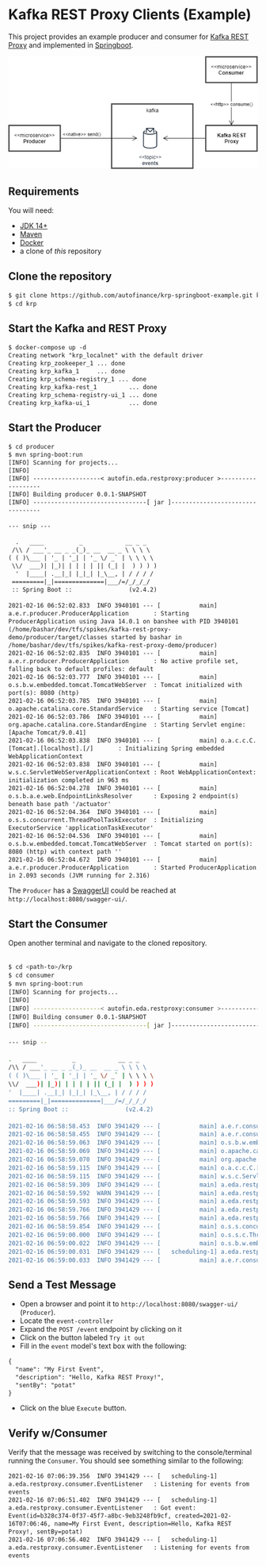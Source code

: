# Kafka REST Proxy Clients (Example)

This project provides an example producer and consumer for [Kafka REST Proxy](https://docs.confluent.io/platform/current/kafka-rest/index.html) 
and implemented in [Springboot](https://spring.io/projects/spring-boot).

![conceptual model](./doc/image/conceptual-model.png)

## Requirements
You will need:
- [JDK 14+](https://adoptopenjdk.net/) 
- [Maven](https://maven.apache.org/download.cgi)
- [Docker](https://www.docker.com/products/docker-desktop)
- a clone of _this_ repository

## Clone the repository
 
```bash
$ git clone https://github.com/autofinance/krp-springboot-example.git krp
$ cd krp
```

## Start the Kafka and REST Proxy

```
$ docker-compose up -d
Creating network "krp_localnet" with the default driver
Creating krp_zookeeper_1 ... done
Creating krp_kafka_1     ... done
Creating krp_schema-registry_1 ... done
Creating krp_kafka-rest_1         ... done
Creating krp_schema-registry-ui_1 ... done
Creating krp_kafka-ui_1           ... done

```

## Start the Producer

```
$ cd producer
$ mvn spring-boot:run
[INFO] Scanning for projects...
[INFO] 
[INFO] -------------------< autofin.eda.restproxy:producer >-------------------
[INFO] Building producer 0.0.1-SNAPSHOT
[INFO] --------------------------------[ jar ]---------------------------------

--- snip ---

  .   ____          _            __ _ _
 /\\ / ___'_ __ _ _(_)_ __  __ _ \ \ \ \
( ( )\___ | '_ | '_| | '_ \/ _` | \ \ \ \
 \\/  ___)| |_)| | | | | || (_| |  ) ) ) )
  '  |____| .__|_| |_|_| |_\__, | / / / /
 =========|_|==============|___/=/_/_/_/
 :: Spring Boot ::                (v2.4.2)

2021-02-16 06:52:02.833  INFO 3940101 --- [           main] a.e.r.producer.ProducerApplication       : Starting ProducerApplication using Java 14.0.1 on banshee with PID 3940101 (/home/bashar/dev/tfs/spikes/kafka-rest-proxy-demo/producer/target/classes started by bashar in /home/bashar/dev/tfs/spikes/kafka-rest-proxy-demo/producer)
2021-02-16 06:52:02.835  INFO 3940101 --- [           main] a.e.r.producer.ProducerApplication       : No active profile set, falling back to default profiles: default
2021-02-16 06:52:03.777  INFO 3940101 --- [           main] o.s.b.w.embedded.tomcat.TomcatWebServer  : Tomcat initialized with port(s): 8080 (http)
2021-02-16 06:52:03.785  INFO 3940101 --- [           main] o.apache.catalina.core.StandardService   : Starting service [Tomcat]
2021-02-16 06:52:03.786  INFO 3940101 --- [           main] org.apache.catalina.core.StandardEngine  : Starting Servlet engine: [Apache Tomcat/9.0.41]
2021-02-16 06:52:03.838  INFO 3940101 --- [           main] o.a.c.c.C.[Tomcat].[localhost].[/]       : Initializing Spring embedded WebApplicationContext
2021-02-16 06:52:03.838  INFO 3940101 --- [           main] w.s.c.ServletWebServerApplicationContext : Root WebApplicationContext: initialization completed in 963 ms
2021-02-16 06:52:04.278  INFO 3940101 --- [           main] o.s.b.a.e.web.EndpointLinksResolver      : Exposing 2 endpoint(s) beneath base path '/actuator'
2021-02-16 06:52:04.364  INFO 3940101 --- [           main] o.s.s.concurrent.ThreadPoolTaskExecutor  : Initializing ExecutorService 'applicationTaskExecutor'
2021-02-16 06:52:04.536  INFO 3940101 --- [           main] o.s.b.w.embedded.tomcat.TomcatWebServer  : Tomcat started on port(s): 8080 (http) with context path ''
2021-02-16 06:52:04.672  INFO 3940101 --- [           main] a.e.r.producer.ProducerApplication       : Started ProducerApplication in 2.093 seconds (JVM running for 2.316)

```
The `Producer` has a [SwaggerUI](https://swagger.io) could be reached at `http://localhost:8080/swagger-ui/`.

## Start the Consumer
Open another terminal and navigate to the cloned repository.
```bash

$ cd <path-to>/krp
$ cd consumer
$ mvn spring-boot:run
[INFO] Scanning for projects...
[INFO] 
[INFO] -------------------< autofin.eda.restproxy:consumer >-------------------
[INFO] Building consumer 0.0.1-SNAPSHOT
[INFO] --------------------------------[ jar ]---------------------------------

--- snip --

.   ____          _            __ _ _
/\\ / ___'_ __ _ _(_)_ __  __ _ \ \ \ \
( ( )\___ | '_ | '_| | '_ \/ _` | \ \ \ \
\\/  ___)| |_)| | | | | || (_| |  ) ) ) )
'  |____| .__|_| |_|_| |_\__, | / / / /
=========|_|==============|___/=/_/_/_/
:: Spring Boot ::                (v2.4.2)

2021-02-16 06:58:58.453  INFO 3941429 --- [           main] a.e.r.consumer.ConsumerApplication       : Starting ConsumerApplication using Java 14.0.1 on banshee with PID 3941429 (/home/bashar/dev/tfs/spikes/kafka-rest-proxy-demo/consumer/target/classes started by bashar in /home/bashar/dev/tfs/spikes/kafka-rest-proxy-demo/consumer)
2021-02-16 06:58:58.455  INFO 3941429 --- [           main] a.e.r.consumer.ConsumerApplication       : No active profile set, falling back to default profiles: default
2021-02-16 06:58:59.063  INFO 3941429 --- [           main] o.s.b.w.embedded.tomcat.TomcatWebServer  : Tomcat initialized with port(s): 18080 (http)
2021-02-16 06:58:59.069  INFO 3941429 --- [           main] o.apache.catalina.core.StandardService   : Starting service [Tomcat]
2021-02-16 06:58:59.070  INFO 3941429 --- [           main] org.apache.catalina.core.StandardEngine  : Starting Servlet engine: [Apache Tomcat/9.0.41]
2021-02-16 06:58:59.115  INFO 3941429 --- [           main] o.a.c.c.C.[Tomcat].[localhost].[/]       : Initializing Spring embedded WebApplicationContext
2021-02-16 06:58:59.115  INFO 3941429 --- [           main] w.s.c.ServletWebServerApplicationContext : Root WebApplicationContext: initialization completed in 629 ms
2021-02-16 06:58:59.309  INFO 3941429 --- [           main] a.eda.restproxy.consumer.EventListener   : Deleting consumer instance consumer-1
2021-02-16 06:58:59.592  WARN 3941429 --- [           main] a.eda.restproxy.consumer.EventListener   : org.springframework.web.client.HttpClientErrorException$NotFound: 404 Not Found: [{"error_code":40403,"message":"Consumer instance not found."}]
2021-02-16 06:58:59.593  INFO 3941429 --- [           main] a.eda.restproxy.consumer.EventListener   : Creating consumer instance consumer-1
2021-02-16 06:58:59.766  INFO 3941429 --- [           main] a.eda.restproxy.consumer.EventListener   : {instance_id=consumer-1, base_uri=http://192.168.169.30:8082/consumers/consumer-group-1/instances/consumer-1}
2021-02-16 06:58:59.766  INFO 3941429 --- [           main] a.eda.restproxy.consumer.EventListener   : Subscribing to events
2021-02-16 06:58:59.854  INFO 3941429 --- [           main] o.s.s.concurrent.ThreadPoolTaskExecutor  : Initializing ExecutorService 'applicationTaskExecutor'
2021-02-16 06:59:00.000  INFO 3941429 --- [           main] o.s.s.c.ThreadPoolTaskScheduler          : Initializing ExecutorService 'taskScheduler'
2021-02-16 06:59:00.022  INFO 3941429 --- [           main] o.s.b.w.embedded.tomcat.TomcatWebServer  : Tomcat started on port(s): 18080 (http) with context path ''
2021-02-16 06:59:00.031  INFO 3941429 --- [   scheduling-1] a.eda.restproxy.consumer.EventListener   : Listening for events from events
2021-02-16 06:59:00.033  INFO 3941429 --- [           main] a.e.r.consumer.ConsumerApplication       : Started ConsumerApplication in 1.845 seconds (JVM running for 2.102)

```

## Send a Test Message

- Open a browser and point it to `http://localhost:8080/swagger-ui/` (`Producer`).
- Locate the `event-controller`
- Expand the `POST /event` endpoint by clicking on it
- Click on the button labeled `Try it out`
- Fill in the `event` model's text box with the following:
```
{
  "name": "My First Event",
  "description": "Hello, Kafka REST Proxy!",
  "sentBy": "potat"
}
```
- Click on the blue `Execute` button.

## Verify w/Consumer 
Verify that the message was received by switching to the console/terminal running the `Consumer`.
You should see something similar to the following:

```
2021-02-16 07:06:39.356  INFO 3941429 --- [   scheduling-1] a.eda.restproxy.consumer.EventListener   : Listening for events from events
2021-02-16 07:06:51.402  INFO 3941429 --- [   scheduling-1] a.eda.restproxy.consumer.EventListener   : Got event: Event(id=b328c374-0f37-45f7-a8bc-9eb3248fb9cf, created=2021-02-16T07:06:46, name=My First Event, description=Hello, Kafka REST Proxy!, sentBy=potat)
2021-02-16 07:06:56.402  INFO 3941429 --- [   scheduling-1] a.eda.restproxy.consumer.EventListener   : Listening for events from events
```
